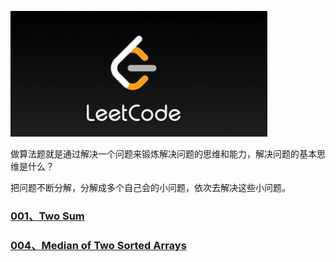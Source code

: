 ![](.\pictures\Pic.png)

做算法题就是通过解决一个问题来锻炼解决问题的思维和能力，解决问题的基本思维是什么？

把问题不断分解，分解成多个自己会的小问题，依次去解决这些小问题。



### [001、Two Sum](https://github.com/ShiMengjie/LeetCode/blob/master/Q_001.md)

### [004、Median of Two Sorted Arrays](https://github.com/ShiMengjie/LeetCode/blob/master/Q_004.md)

